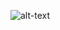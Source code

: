 


![alt-text](https://github.com/ianpkennedy/EmbeddedProgramming/blob/main/I2C_IO_Expander/Example.gif)
